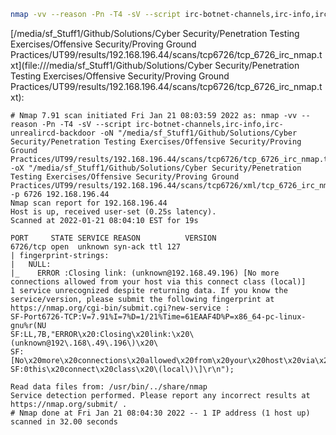 ```bash
nmap -vv --reason -Pn -T4 -sV --script irc-botnet-channels,irc-info,irc-unrealircd-backdoor -oN "/media/sf_Stuff1/Github/Solutions/Cyber Security/Penetration Testing Exercises/Offensive Security/Proving Ground Practices/UT99/results/192.168.196.44/scans/tcp6726/tcp_6726_irc_nmap.txt" -oX "/media/sf_Stuff1/Github/Solutions/Cyber Security/Penetration Testing Exercises/Offensive Security/Proving Ground Practices/UT99/results/192.168.196.44/scans/tcp6726/xml/tcp_6726_irc_nmap.xml" -p 6726 192.168.196.44
```

[/media/sf_Stuff1/Github/Solutions/Cyber Security/Penetration Testing Exercises/Offensive Security/Proving Ground Practices/UT99/results/192.168.196.44/scans/tcp6726/tcp_6726_irc_nmap.txt](file:///media/sf_Stuff1/Github/Solutions/Cyber Security/Penetration Testing Exercises/Offensive Security/Proving Ground Practices/UT99/results/192.168.196.44/scans/tcp6726/tcp_6726_irc_nmap.txt):

```
# Nmap 7.91 scan initiated Fri Jan 21 08:03:59 2022 as: nmap -vv --reason -Pn -T4 -sV --script irc-botnet-channels,irc-info,irc-unrealircd-backdoor -oN "/media/sf_Stuff1/Github/Solutions/Cyber Security/Penetration Testing Exercises/Offensive Security/Proving Ground Practices/UT99/results/192.168.196.44/scans/tcp6726/tcp_6726_irc_nmap.txt" -oX "/media/sf_Stuff1/Github/Solutions/Cyber Security/Penetration Testing Exercises/Offensive Security/Proving Ground Practices/UT99/results/192.168.196.44/scans/tcp6726/xml/tcp_6726_irc_nmap.xml" -p 6726 192.168.196.44
Nmap scan report for 192.168.196.44
Host is up, received user-set (0.25s latency).
Scanned at 2022-01-21 08:04:10 EST for 19s

PORT     STATE SERVICE REASON          VERSION
6726/tcp open  unknown syn-ack ttl 127
| fingerprint-strings: 
|   NULL: 
|_    ERROR :Closing link: (unknown@192.168.49.196) [No more connections allowed from your host via this connect class (local)]
1 service unrecognized despite returning data. If you know the service/version, please submit the following fingerprint at https://nmap.org/cgi-bin/submit.cgi?new-service :
SF-Port6726-TCP:V=7.91%I=7%D=1/21%Time=61EAAF4D%P=x86_64-pc-linux-gnu%r(NU
SF:LL,7B,"ERROR\x20:Closing\x20link:\x20\(unknown@192\.168\.49\.196\)\x20\
SF:[No\x20more\x20connections\x20allowed\x20from\x20your\x20host\x20via\x2
SF:0this\x20connect\x20class\x20\(local\)\]\r\n");

Read data files from: /usr/bin/../share/nmap
Service detection performed. Please report any incorrect results at https://nmap.org/submit/ .
# Nmap done at Fri Jan 21 08:04:30 2022 -- 1 IP address (1 host up) scanned in 32.00 seconds

```
